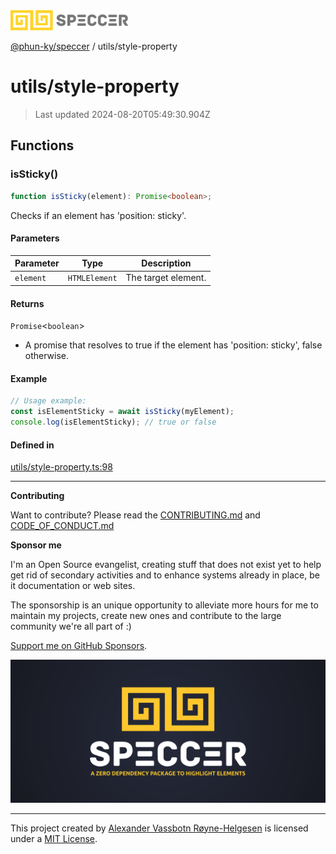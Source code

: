 <div>
  <img alt="SPECCER logo" src="https://raw.githubusercontent.com/phun-ky/speccer/main/public/logo-speccer-horizontal-colored-package.svg?raw=true" style="max-height:32px;" />
</div>

[@phun-ky/speccer](../README.md) / utils/style-property

# utils/style-property

> Last updated 2024-08-20T05:49:30.904Z

## Functions

### isSticky()

```ts
function isSticky(element): Promise<boolean>;
```

Checks if an element has 'position: sticky'.

#### Parameters

| Parameter | Type          | Description         |
| --------- | ------------- | ------------------- |
| `element` | `HTMLElement` | The target element. |

#### Returns

`Promise`\<`boolean`>

- A promise that resolves to true if the element has 'position: sticky', false otherwise.

#### Example

```ts
// Usage example:
const isElementSticky = await isSticky(myElement);
console.log(isElementSticky); // true or false
```

#### Defined in

[utils/style-property.ts:98](https://github.com/phun-ky/speccer/blob/main/src/utils/style-property.ts#L98)

---

**Contributing**

Want to contribute? Please read the [CONTRIBUTING.md](https://github.com/phun-ky/speccer/blob/main/CONTRIBUTING.md) and [CODE_OF_CONDUCT.md](https://github.com/phun-ky/speccer/blob/main/CODE_OF_CONDUCT.md)

**Sponsor me**

I'm an Open Source evangelist, creating stuff that does not exist yet to help get rid of secondary activities and to enhance systems already in place, be it documentation or web sites.

The sponsorship is an unique opportunity to alleviate more hours for me to maintain my projects, create new ones and contribute to the large community we're all part of :)

[Support me on GitHub Sponsors](https://github.com/sponsors/phun-ky).

![Speccer banner, with logo and slogan: A zero dependency package to highlight elements](https://github.com/phun-ky/speccer/blob/main/public/speccer-banner.png?raw=true)

---

This project created by [Alexander Vassbotn Røyne-Helgesen](http://phun-ky.net) is licensed under a [MIT License](https://choosealicense.com/licenses/mit/).
